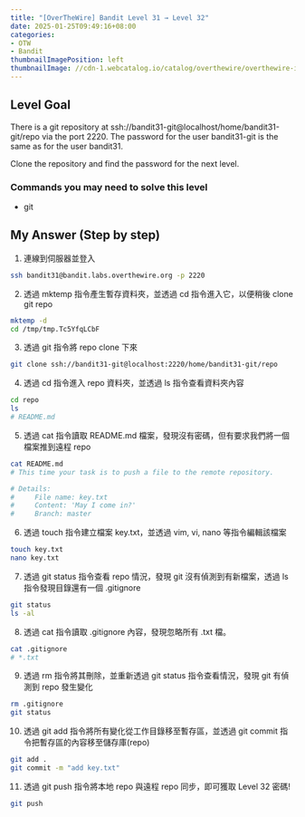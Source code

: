 ```yaml
---
title: "[OverTheWire] Bandit Level 31 → Level 32"
date: 2025-01-25T09:49:16+08:00
categories:
- OTW
- Bandit
thumbnailImagePosition: left
thumbnailImage: //cdn-1.webcatalog.io/catalog/overthewire/overthewire-icon-filled-256.png?v=1714775373043
---
```


<!--more-->

## Level Goal

There is a git repository at ssh://bandit31-git@localhost/home/bandit31-git/repo via the port 2220. The password for the user bandit31-git is the same as for the user bandit31.

Clone the repository and find the password for the next level.

### Commands you may need to solve this level

- git

## My Answer (Step by step)

1. 連線到伺服器並登入

```bash
ssh bandit31@bandit.labs.overthewire.org -p 2220
```

2. 透過 mktemp 指令產生暫存資料夾，並透過 cd 指令進入它，以便稍後 clone git repo

```bash
mktemp -d
cd /tmp/tmp.Tc5YfqLCbF
```

3. 透過 git 指令將 repo clone 下來

```bash
git clone ssh://bandit31-git@localhost:2220/home/bandit31-git/repo
```

4. 透過 cd 指令進入 repo 資料夾，並透過 ls 指令查看資料夾內容

```bash
cd repo
ls
# README.md
```

5. 透過 cat 指令讀取 README.md 檔案，發現沒有密碼，但有要求我們將一個檔案推到遠程 repo

```bash
cat README.md
# This time your task is to push a file to the remote repository.

# Details:
#     File name: key.txt
#     Content: 'May I come in?'
#     Branch: master
```
6. 透過 touch 指令建立檔案 key.txt，並透過 vim, vi, nano 等指令編輯該檔案

```bash
touch key.txt
nano key.txt
```

7. 透過 git status 指令查看 repo 情況，發現 git 沒有偵測到有新檔案，透過 ls 指令發現目錄還有一個 .gitignore

```bash
git status
ls -al
```

8. 透過 cat 指令讀取 .gitignore 內容，發現忽略所有 .txt 檔。

```bash
cat .gitignore
# *.txt
```

9. 透過 rm 指令將其刪除，並重新透過 git status 指令查看情況，發現 git 有偵測到 repo 發生變化

```bash
rm .gitignore
git status
```

10. 透過 git add 指令將所有變化從工作目錄移至暫存區，並透過 git commit 指令把暫存區的內容移至儲存庫(repo)

```bash
git add .
git commit -m "add key.txt"
```

11. 透過 git push 指令將本地 repo 與遠程 repo 同步，即可獲取 Level 32 密碼!

```bash
git push
```